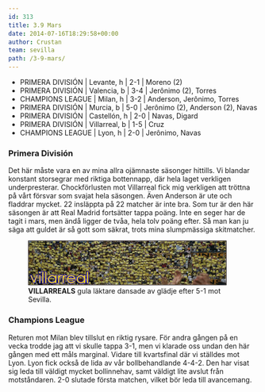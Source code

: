 ```yaml
---
id: 313
title: 3.9 Mars
date: 2014-07-16T18:29:58+00:00
author: Crustan
team: sevilla
path: /3-9-mars/
---
```


- PRIMERA DIVISIÓN | Levante, h | 2-1 | Moreno (2)
- PRIMERA DIVISIÓN | Valencia, b | 3-4 | Jerônimo (2), Torres
- CHAMPIONS LEAGUE | Milan, h | 3-2 | Anderson, Jerônimo, Torres
- PRIMERA DIVISIÓN | Murcia, b | 5-0 | Jerônimo (2), Anderson (2), Navas
- PRIMERA DIVISIÓN | Castellón, h | 2-0 | Navas, Digard
- PRIMERA DIVISIÓN | Villarreal, b | 1-5 | Cruz
- CHAMPIONS LEAGUE | Lyon, h | 2-0 | Jerônimo, Navas

### Primera División

Det här måste vara en av mina allra ojämnaste säsonger hittills. Vi blandar konstant storsegrar med riktiga bottennapp, där hela laget verkligen underpresterar. Chockförlusten mot Villarreal fick mig verkligen att tröttna på vårt försvar som svajat hela säsongen. Även Anderson är ute och fladdrar mycket. 22 insläppta på 22 matcher är inte bra. Som tur är den här säsongen är att Real Madrid fortsätter tappa poäng. Inte en seger har de tagit i mars, men ändå ligger de tvåa, hela tolv poäng efter. Så man kan ju säga att guldet är så gott som säkrat, trots mina slumpmässiga skitmatcher.

<figure>
  <img src="../images/villarreal.png" alt="villarreal"  />
  <figcaption><strong>VILLARREALS</strong> gula läktare dansade av glädje efter 5-1 mot Sevilla.</figcaption>
</figure>

### Champions League

Returen mot Milan blev tillslut en riktig rysare. För andra gången på en vecka trodde jag att vi skulle tappa 3-1, men vi klarade oss undan den här gången med ett måls marginal. Vidare till kvartsfinal där vi ställdes mot Lyon. Lyon fick också de lida av vår bollbehandlande 4-4-2. Den har visat sig leda till väldigt mycket bollinnehav, samt väldigt lite avslut från motståndaren. 2-0 slutade första matchen, vilket bör leda till avancemang.
